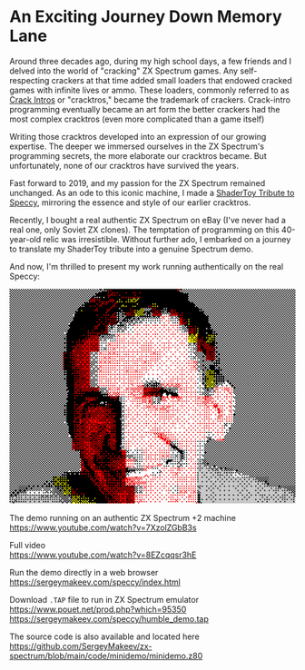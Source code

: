 # An Exciting Journey Down Memory Lane

Around three decades ago, during my high school days, a few friends and I delved into the world of "cracking" ZX Spectrum games. Any self-respecting crackers at that time added small loaders that endowed cracked games with infinite lives or ammo. These loaders, commonly referred to as [Crack Intros](https://en.wikipedia.org/wiki/Crack_intro) or "cracktros," became the trademark of crackers. Crack-intro programming eventually became an art form the better crackers had the most complex cracktros (even more complicated than a game itself)  

Writing those cracktros developed into an expression of our growing expertise. The deeper we immersed ourselves in the ZX Spectrum's programming secrets, the more elaborate our cracktros became. But unfortunately, none of our cracktros have survived the years.  

Fast forward to 2019, and my passion for the ZX Spectrum remained unchanged. As an ode to this iconic machine, I made a [ShaderToy Tribute to Speccy](https://www.shadertoy.com/view/ltKyRK), mirroring the essence and style of our earlier cracktros.  

Recently, I bought a real authentic ZX Spectrum on eBay (I've never had a real one, only Soviet ZX clones). The temptation of programming on this 40-year-old relic was irresistible. Without further ado, I embarked on a journey to translate my ShaderToy tribute into a genuine Spectrum demo.

And now, I'm thrilled to present my work running authentically on the real Speccy:  

[![Click to view the video](/media/speccy.png)](https://www.youtube.com/watch?v=7XzolZGbB3s)  

The demo running on an authentic ZX Spectrum +2 machine  
https://www.youtube.com/watch?v=7XzolZGbB3s  

Full video  
https://www.youtube.com/watch?v=8EZcqqsr3hE  

Run the demo directly in a web browser  
https://sergeymakeev.com/speccy/index.html  

Download `.TAP` file to run in ZX Spectrum emulator  
https://www.pouet.net/prod.php?which=95350  
https://sergeymakeev.com/speccy/humble_demo.tap  

The source code is also available and located here  
https://github.com/SergeyMakeev/zx-spectrum/blob/main/code/minidemo/minidemo.z80  




